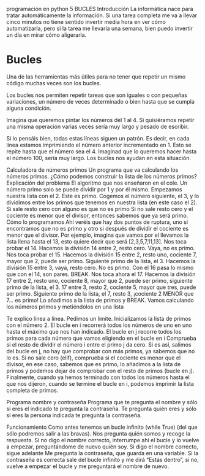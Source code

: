 programación en python 5
BUCLES
Introducción
La informática nace para tratar automáticamente la información. Si una tarea completa me va a llevar cinco minutos no tiene sentido invertir media hora en ver cómo automatizarla, pero si la tarea me llevaría una semana, bien puedo invertir un día en mirar cómo aligerarla.

# Bucles

Una de las herramientas más útiles para no tener que repetir un mismo código muchas veces son los bucles.

Los bucles nos permiten repetir tareas que son iguales o con pequeñas variaciones, un número de veces determinado o bien hasta que se cumpla alguna condición.

Imagina que queremos pintar los números del 1 al 4. Si quisiéramos repetir una misma operación varias veces sería muy largo y pesado de escribir.

Si lo pensáis bien, todas estas líneas siguen un patrón. Es decir, en cada línea estamos imprimiendo el número anterior incrementado en 1. Esto se repite hasta que el número sea el 4. Imaginad que lo queremos hacer hasta el número 100, sería muy largo. Los bucles nos ayudan en esta situación.









Calculadora de números primos
Un programa que va calculando los números primos. ¿Cómo podemos construir la lista de los números primos?
Explicación del problema
El algoritmo que nos enseñaron en el cole. Un número primo solo se puede dividir por 1 y por él mismo.
Empezamos nuestra lista con el 2. Este es primo.
Cogemos el número siguiente, el 3, y lo dividimos entre los primos que tenemos en nuestra lista (en este caso el 2).
Si sale resto cero con alguno es que no es primo
Si no sale resto cero y el cociente es menor que el divisor, entonces sabemos que ya será primo.
Cómo lo programamos
Ahí veréis que hay dos puntos de ruptura, uno si encontramos que no es primo y otro si después de dividir el cociente es menor que el divisor.
Por ejemplo, imagina que vamos por el llevamos la lista llena hasta el 13, esto quiere decir que será [2,3,5,7,11,13].
Nos toca probar el 14. Hacemos la división 14 entre 2, resto cero. Vaya, no es primo.
Nos toca probar el 15. Hacemos la división 15 entre 2, resto uno, cociente 7, mayor que 2, puede ser primo.
Siguiente primo de la lista, el 3. Hacemos la división 15 entre 3, vaya, resto cero. No es primo.
Con el 16 pasa lo mismo que con el 14, son pares. BREAK.
Nos toca ahora el 17. Hacemos la división 17 entre 2, resto uno, cociente 8, mayor que 2, puede ser primo, siguiente primo de la lista, el 3. 17 entre 3, resto 2, cociente 5, mayor que tres, puede ser primo. Siguiente primo de la lista, el 7, resto 3, ¡cociente 2 MENOR que 7... es primo! Lo añadimos a la lista de primos y BREAK.
Vamos calculando los números primos y metiéndolos en una lista


Te explico línea a línea. Pedimos un límite.
Inicializamos la lista de primos con el número 2. El bucle en i recorrerá todos los números de uno en uno hasta el máximo que nos han indicado.
El bucle en j recorre todos los primos para cada número que vamos eligiendo en el bucle en i Comprueba si el resto de dividir el número i entre el primo j da cero. Si es así, salimos del bucle en j, no hay que comprobar con más primos, ya sabemos que no lo es.
Si no sale cero (elif), comprueba si el cociente es menor que el divisor, en ese caso, sabemos que es primo, lo añadimos a la lista de primos y podemos dejar de comprobar con el resto de primos (bucle en j).
Finalmente, cuando ya hemos terminado con todos los números hasta el que nos dijeron, cuando se termine el bucle en i, podemos imprimir la lista completa de primos.

Programa nombre y contraseña
Programa que te pregunta el nombre y sólo si eres el indicado te pregunta la contraseña. Te pregunta quién eres y sólo si eres la persona indicada te pregunta la contraseña.

Funcionamiento
Como antes tenemos un bucle infinito (while True) (del que sólo podremos salir a las bravas). Nos pregunta quién somos y recoge la respuesta.
Si no digo el nombre correcto, interrumpe ahí el bucle y lo vuelve a empezar, preguntándome de nuevo quién soy.
Si digo el nombre correcto, sigue adelante
Me pregunta la contraseña, que guarda en una variable.
Si la contraseña es correcta sale del bucle infinito y me dirá “Estás dentro”, si no, vuelve a empezar el bucle y me preguntará el nombre de nuevo.


